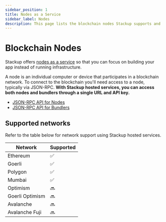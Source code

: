 ```yaml
---
sidebar_position: 1
title: Nodes as a Service
sidebar_label: Nodes
description: This page lists the blockchain nodes Stackup supports and their methods.
---
```


# Blockchain Nodes

Stackup offers [nodes as a service](https://ethereum.org/en/developers/docs/nodes-and-clients/nodes-as-a-service/) so that you can focus on building your app instead of running infrastructure.

A node is an individual computer or device that participates in a blockchain network. To connect to the blockchain you'll need access to a node, typically via JSON-RPC. **With Stackup hosted services, you can access both nodes and bundlers through a single URL and API key.**

- [JSON-RPC API for Nodes](https://ethereum.org/en/developers/docs/apis/json-rpc/)
- [JSON-RPC API for Bundlers](../packages/bundler/rpc-methods)

## Supported networks

Refer to the table below for network support using Stackup hosted services.

| Network         | Supported |
| --------------- | --------- |
| Ethereum        | ✅        |
| Goerli          | ✅        |
| Polygon         | ✅        |
| Mumbai          | ✅        |
| Optimism        | 🔜        |
| Goerli Optimism | 🔜        |
| Avalanche       | 🔜        |
| Avalanche Fuji  | 🔜        |
